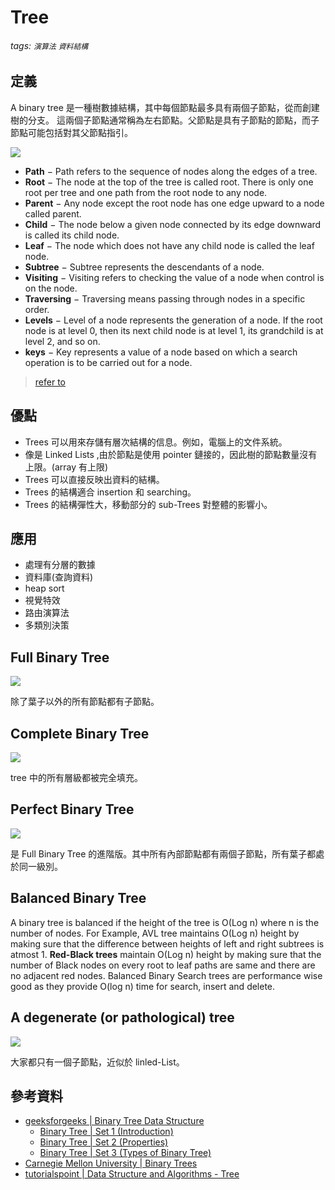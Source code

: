 # Tree
###### tags: `演算法` `資料結構`


## 定義
A binary tree 是一種樹數據結構，其中每個節點最多具有兩個子節點，從而創建樹的分支。
這兩個子節點通常稱為左右節點。父節點是具有子節點的節點，而子節點可能包括對其父節點指引。

![](https://i.imgur.com/SzKdh74.png)


* **Path** − Path refers to the sequence of nodes along the edges of a tree.
* **Root** − The node at the top of the tree is called root. There is only one root per tree and one path from the root node to any node.
* **Parent** − Any node except the root node has one edge upward to a node called parent.
* **Child** − The node below a given node connected by its edge downward is called its child node.
* **Leaf** − The node which does not have any child node is called the leaf node.
* **Subtree** − Subtree represents the descendants of a node.
* **Visiting** − Visiting refers to checking the value of a node when control is on the node.
* **Traversing** − Traversing means passing through nodes in a specific order.
* **Levels** − Level of a node represents the generation of a node. If the root node is at level 0, then its next child node is at level 1, its grandchild is at level 2, and so on.
* **keys** − Key represents a value of a node based on which a search operation is to be carried out for a node.


> [refer to]( https://www.tutorialspoint.com/data_structures_algorithms/tree_data_structure.htm)

## 優點
* Trees 可以用來存儲有層次結構的信息。例如，電腦上的文件系統。
* 像是 Linked Lists ,由於節點是使用 pointer 鏈接的，因此樹的節點數量沒有上限。(array 有上限)
* Trees 可以直接反映出資料的結構。
* Trees 的結構適合 insertion 和 searching。
* Trees 的結構彈性大，移動部分的 sub-Trees 對整體的影響小。

## 應用
* 處理有分層的數據
* 資料庫(查詢資料)
* heap sort
* 視覺特效
* 路由演算法
* 多類別決策

## Full Binary Tree 
![](https://i.imgur.com/sF0uNXX.png)

除了葉子以外的所有節點都有子節點。

## Complete Binary Tree
![](https://i.imgur.com/2LZWBI1.png)

tree 中的所有層級都被完全填充。
 
## Perfect Binary Tree 
![](https://i.imgur.com/AAvUq8n.png)

是 Full Binary Tree 的進階版。其中所有內部節點都有兩個子節點，所有葉子都處於同一級別。


## Balanced Binary Tree
A binary tree is balanced if the height of the tree is O(Log n) where n is the number of nodes. For Example, AVL tree maintains O(Log n) height by making sure that the difference between heights of left and right subtrees is atmost 1. 
**Red-Black trees** maintain O(Log n) height by making sure that the number of Black nodes on every root to leaf paths are same and there are no adjacent red nodes. Balanced Binary Search trees are performance wise good as they provide O(log n) time for search, insert and delete.
## A degenerate (or pathological) tree 
![](https://i.imgur.com/ObzQRRb.png)

大家都只有一個子節點，近似於 linled-List。


## 參考資料
- [geeksforgeeks | Binary Tree Data Structure](https://www.geeksforgeeks.org/binary-tree-data-structure/)
    - [Binary Tree | Set 1 (Introduction)](https://www.geeksforgeeks.org/binary-tree-set-1-introduction/)
    - [Binary Tree | Set 2 (Properties)](https://www.geeksforgeeks.org/binary-tree-set-2-properties/)
    - [Binary Tree | Set 3 (Types of Binary Tree)](https://www.geeksforgeeks.org/binary-tree-set-3-types-of-binary-tree/)
- [Carnegie Mellon University | Binary Trees](https://www.cs.cmu.edu/~adamchik/15-121/lectures/Trees/trees.html)
- [tutorialspoint | Data Structure and Algorithms - Tree](https://www.tutorialspoint.com/data_structures_algorithms/tree_data_structure.htm)

